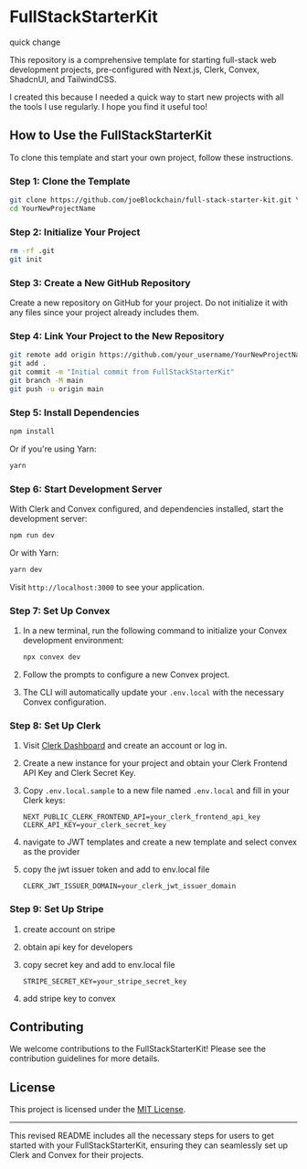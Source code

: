 # FullStackStarterKit

quick change

This repository is a comprehensive template for starting full-stack web development projects, pre-configured with Next.js, Clerk, Convex, ShadcnUI, and TailwindCSS.

I created this because I needed a quick way to start new projects with all the tools I use regularly. I hope you find it useful too!

## How to Use the FullStackStarterKit

To clone this template and start your own project, follow these instructions.

### Step 1: Clone the Template

```bash
git clone https://github.com/joeBlockchain/full-stack-starter-kit.git YourNewProjectName
cd YourNewProjectName
```

### Step 2: Initialize Your Project

```bash
rm -rf .git
git init
```

### Step 3: Create a New GitHub Repository

Create a new repository on GitHub for your project. Do not initialize it with any files since your project already includes them.

### Step 4: Link Your Project to the New Repository

```bash
git remote add origin https://github.com/your_username/YourNewProjectName.git
git add .
git commit -m "Initial commit from FullStackStarterKit"
git branch -M main
git push -u origin main
```

### Step 5: Install Dependencies

```bash
npm install
```

Or if you're using Yarn:

```bash
yarn
```

### Step 6: Start Development Server

With Clerk and Convex configured, and dependencies installed, start the development server:

```bash
npm run dev
```

Or with Yarn:

```bash
yarn dev
```

Visit `http://localhost:3000` to see your application.

### Step 7: Set Up Convex

1. In a new terminal, run the following command to initialize your Convex development environment:

   ```bash
   npx convex dev
   ```

2. Follow the prompts to configure a new Convex project.
3. The CLI will automatically update your `.env.local` with the necessary Convex configuration.

### Step 8: Set Up Clerk

1. Visit [Clerk Dashboard](https://dashboard.clerk.com) and create an account or log in.
2. Create a new instance for your project and obtain your Clerk Frontend API Key and Clerk Secret Key.
3. Copy `.env.local.sample` to a new file named `.env.local` and fill in your Clerk keys:

   ```plaintext
   NEXT_PUBLIC_CLERK_FRONTEND_API=your_clerk_frontend_api_key
   CLERK_API_KEY=your_clerk_secret_key
   ```

4. navigate to JWT templates and create a new template and select convex as the provider
5. copy the jwt issuer token and add to env.local file

   ```plaintext
   CLERK_JWT_ISSUER_DOMAIN=your_clerk_jwt_issuer_domain
   ```

### Step 9: Set Up Stripe

1. create account on stripe
2. obtain api key for developers
3. copy secret key and add to env.local file

   ```plaintext
   STRIPE_SECRET_KEY=your_stripe_secret_key
   ```

4. add stripe key to convex

## Contributing

We welcome contributions to the FullStackStarterKit! Please see the contribution guidelines for more details.

## License

This project is licensed under the [MIT License](LICENSE).

---

This revised README includes all the necessary steps for users to get started with your FullStackStarterKit, ensuring they can seamlessly set up Clerk and Convex for their projects.

